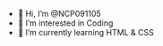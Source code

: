 - 👋 Hi, I’m @NCP091105
- 👀 I’m interested in Coding 
- 🌱 I’m currently learning HTML & CSS <still just learning>


<!---
NCP091105/NCP091105 is a ✨ special ✨ repository because its `README.md` (this file) appears on your GitHub profile.
You can click the Preview link to take a look at your changes.
--->
